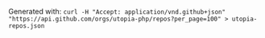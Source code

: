 Generated with: `curl -H "Accept: application/vnd.github+json" "https://api.github.com/orgs/utopia-php/repos?per_page=100" > utopia-repos.json`
